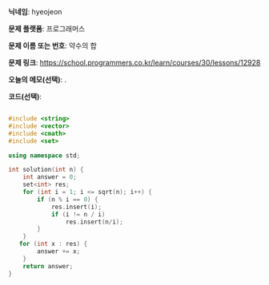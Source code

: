 **닉네임**: hyeojeon

**문제 플랫폼**: 프로그래머스

**문제 이름 또는 번호**: 약수의 합

**문제 링크**: https://school.programmers.co.kr/learn/courses/30/lessons/12928

**오늘의 메모(선택)**: .

**코드(선택)**:

```cpp

#include <string>
#include <vector>
#include <cmath>
#include <set>

using namespace std;

int solution(int n) {
    int answer = 0;
    set<int> res;
    for (int i = 1; i <= sqrt(n); i++) {
        if (n % i == 0) {
            res.insert(i);
            if (i != n / i)
                res.insert(n/i);
        }
    }
   for (int x : res) {
        answer += x;
    }
    return answer;
}

```
